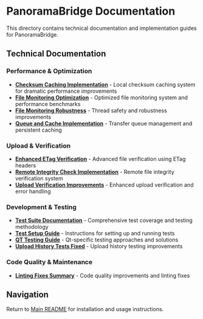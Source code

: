# PanoramaBridge Documentation

This directory contains technical documentation and implementation guides for PanoramaBridge.

## Technical Documentation

### Performance & Optimization
- **[Checksum Caching Implementation](CHECKSUM_CACHING_SUMMARY.md)** - Local checksum caching system for dramatic performance improvements
- **[File Monitoring Optimization](FILE_MONITORING_OPTIMIZATION.md)** - Optimized file monitoring system and performance benchmarks
- **[File Monitoring Robustness](FILE_MONITORING_ROBUSTNESS_IMPROVEMENTS.md)** - Thread safety and robustness improvements
- **[Queue and Cache Implementation](QUEUE_CACHE_IMPLEMENTATION_SUMMARY.md)** - Transfer queue management and persistent caching

### Upload & Verification
- **[Enhanced ETag Verification](ENHANCED_ETAG_VERIFICATION_SUMMARY.md)** - Advanced file verification using ETag headers
- **[Remote Integrity Check Implementation](REMOTE_INTEGRITY_CHECK_IMPLEMENTATION.md)** - Remote file integrity verification system
- **[Upload Verification Improvements](UPLOAD_VERIFICATION_IMPROVEMENTS.md)** - Enhanced upload verification and error handling

### Development & Testing
- **[Test Suite Documentation](TEST_SUITE_SUMMARY.md)** - Comprehensive test coverage and testing methodology
- **[Test Setup Guide](TEST_SETUP.md)** - Instructions for setting up and running tests
- **[QT Testing Guide](QT_TESTING_GUIDE.md)** - Qt-specific testing approaches and solutions
- **[Upload History Tests Fixed](UPLOAD_HISTORY_TESTS_FIXED.md)** - Upload history testing improvements

### Code Quality & Maintenance
- **[Linting Fixes Summary](LINTING_FIXES_SUMMARY.md)** - Code quality improvements and linting fixes

## Navigation

Return to [Main README](../README.md) for installation and usage instructions.
